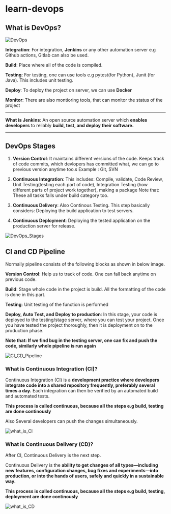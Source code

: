 # learn-devops


## What is DevOps?

![DevOps](https://github.com/rameshjes/learn-devops/blob/main/images/what_is_devops.png)

**Integration**: For integration, **Jenkins** or any other automation server e.g Github actions, Gitlab can also be used.

**Build**: Place where all of the code is compiled.

**Testing**: For testing, one can use tools e.g pytest(for Python), Junit (for Java). This includes unit testing.

**Deploy**: To deploy the project on server, we can use **Docker**

**Monitor**: There are also montioring tools, that can monitor the status of the project

---
**What is Jenkins**: An open source automation server which **enables developers** to reliably **build, test, and deploy their software.**

---
## DevOps Stages

1. **Version Control**: It maintains different versions of the code. Keeps track of code commits, which devlopers has committed what, we can go to previous version anytime too.s
		Example : Git, SVN
2. **Continuous Integration**: This includes: Compile, validate, Code Review, Unit Testing(testing each part of code), Integration Testing (how different parts of project work together), making a package 
		Note that: These all tasks falls under build category too.
	
3. **Continuous Delivery**: Also Continous Testing. This step basically considers: Deploying the build application to test servers. 

4. **Continuous Deployment**: Deploying the tested application on the production server for release.


![DevOps_Stages](https://github.com/rameshjes/learn-devops/blob/main/images/devops_stages.png)


## CI and CD Pipeline

Normally pipeline consists of the following blocks as shown in below image.

**Version Control**: Help us to track of code. One can fall back anytime on previous code.

**Build**: Stage whole code in the project is build. All the formatting of the code is done in this part.

**Testing**: Unit testing of the function is performed

**Deploy, Auto Test, and Deploy to production**: In this stage, your code is deployed to the testing/stage server, where you can test your project. Once you have tested the project thoroughly, then it is deployment on to the production phase. 

**Note that: If we find bug in the testing server, one can fix and push the code, similarly whole pipeline is run again**


![CI_CD_Pipeline](https://github.com/rameshjes/learn-devops/blob/main/images/ci_and_cd_pipeline.png)


### What is Continuous Integration (CI)?


Continuous Integration (CI) is a **development practice where developers integrate code into a shared repository frequently, preferably several times a day.** Each integration can then be verified by an automated build and automated tests.

**This process is called continuous, because all the steps e.g build, testing are done continously**

Also Several developers can push the changes simultaneously.

![what_is_CI](https://github.com/rameshjes/learn-devops/blob/main/images/what_is_ci.png)

### What is Continuous Delivery (CD)?

After CI, Continuous Delivery is the next step.

Continuous Delivery is the **ability to get changes of all types—including new features, configuration changes, bug fixes and experiments—into production, or into the hands of users, safely and quickly in a sustainable way.**

**This process is called continuous, because all the steps e.g build, testing, deployment are done continously**


![what_is_CD](https://github.com/rameshjes/learn-devops/blob/main/images/what_is_cd.png)

